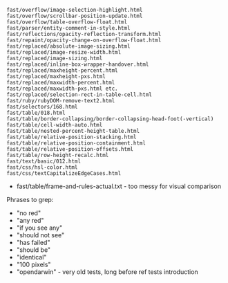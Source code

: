 ```
fast/overflow/image-selection-highlight.html
fast/overflow/scrollbar-position-update.html
fast/overflow/table-overflow-float.html
fast/parser/entity-comment-in-style.html
fast/reflections/opacity-reflection-transform.html
fast/repaint/opacity-change-on-overflow-float.html
fast/replaced/absolute-image-sizing.html
fast/replaced/image-resize-width.html
fast/replaced/image-sizing.html
fast/replaced/inline-box-wrapper-handover.html
fast/replaced/maxheight-percent.html
fast/replaced/maxheight-pxs.html
fast/replaced/maxwidth-percent.html
fast/replaced/maxwidth-pxs.html etc.
fast/replaced/selection-rect-in-table-cell.html
fast/ruby/rubyDOM-remove-text2.html
fast/selectors/168.html
fast/table/018.html
fast/table/border-collapsing/border-collapsing-head-foot(-vertical)
fast/table/cell-width-auto.html
fast/table/nested-percent-height-table.html
fast/table/relative-position-stacking.html
fast/table/relative-position-containment.html
fast/table/relative-position-offsets.html
fast/table/row-height-recalc.html
fast/text/basic/012.html
fast/css/hsl-color.html
fast/css/textCapitalizeEdgeCases.html
```

* fast/table/frame-and-rules-actual.txt - too messy for visual comparison

Phrases to grep:

* "no red"
* "any red"
* "if you see any"
* "should not see"
* "has failed"
* "should be"
* "identical"
* "100 pixels"
* "opendarwin" - very old tests, long before ref tests introduction